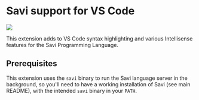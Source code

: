 # Savi support for VS Code

[![](https://vsmarketplacebadge.apphb.com/version/savi-lang.savi.svg)](https://marketplace.visualstudio.com/items?itemName=savi-lang.savi)

This extension adds to VS Code syntax highlighting and various Intellisense features for the Savi Programming Language.

## Prerequisites

This extension uses the `savi` binary to run the Savi language server in the background, so you'll need to have a working installation of Savi (see main README), with the intended `savi` binary in your `PATH`.
